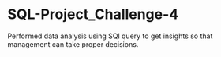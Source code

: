 # SQL-Project_Challenge-4
Performed data analysis using SQl query to get insights so that management can  take proper decisions.

